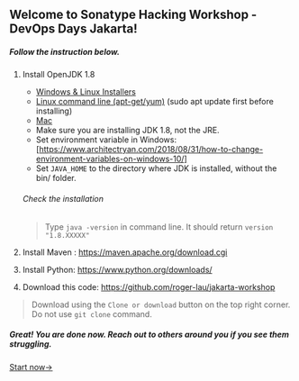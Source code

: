 ## Welcome to Sonatype Hacking Workshop - DevOps Days Jakarta!
##### Follow the instruction below.

1. Install OpenJDK 1.8
   * [Windows & Linux Installers](https://jdk.java.net/java-se-ri/8-MR3)
   * [Linux command line (apt-get/yum)](https://openjdk.java.net/install/) (sudo apt update first before installing)
   * [Mac](https://installvirtual.com/install-openjdk-8-on-mac-using-brew-adoptopenjdk/)
   * Make sure you are installing JDK 1.8, not the JRE.
   * Set environment variable in Windows: [https://www.architectryan.com/2018/08/31/how-to-change-environment-variables-on-windows-10/]
   * Set `JAVA_HOME` to the directory where JDK is installed, without the bin/ folder.
	
	###### Check the installation
	> Type `java -version` in command line. It should return `version "1.8.XXXXX"`
   

1. Install Maven : https://maven.apache.org/download.cgi

1. Install Python: https://www.python.org/downloads/

1. Download this code: https://github.com/roger-lau/jakarta-workshop

> Download using the `Clone or download` button on the top right corner. Do not use `git clone` command.

##### Great! You are done now. Reach out to others around you if you see them struggling. 

[Start now->](https://github.com/roger-lau/jakarta-workshop/blob/master/docs/index.md)